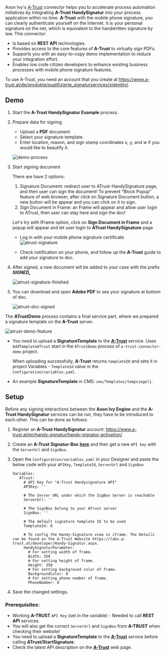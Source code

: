 Axon Ivy's [A-Trust](https://www.a-trust.at) connector helps you to accelerate process automation initiatives by integrating **A-Trust HandySignatur** into your process application within no time. **A-Trust** with the mobile phone signature, you can clearly authenticate yourself on the Internet. It is your personal signature on the net, which is equivalent to the handwritten signature by law. This connector:

*	Is based on **REST API** technologies.
*	Provides access to the core features of **A-Trust** to virtually sign PDFs.
*	Supports you with an easy-to-copy demo implementation to reduce your integration effort.
*	Enables low code citizen developers to enhance existing business processes with mobile phone signature features.

To use A-Trust, you need an account that you create at https://www.a-trust.at/de/produkte/qualifizierte_signaturservices/xidentity/.



## Demo

1. Start the **A-Trust HandySignatur Example** process.
2. Prepare data for signing
    * Upload a **PDF** document.
    * Select your signature template.
    * Enter location, reason, and sign stamp coordinates x, y, and w if you would like to beautify it.
 
    ![demo-process](images/atrust-upload-doc.png)

2. Start signing document

   There are have 2 options:
   
   1.  Signature Document: redirect user to ATrust-HandySignature page, and then user can sign the    document! To prevent "Block Popup" feature of web browser, after click on Signature Document button, a new button will be appear and you can click on it to sign.
   2.  Sign Document in Frame: an Frame will appear and allow user login to ATrust, then user can stay here and sign the doc!

   Let's try with IFrame option, click on **Sign Document in Frame** and a popup will appear and let user login to **ATrust HandySignature** page

    - Log in with your mobile phone signature certificate.
      ![atrust-signature](images/atrust-handysign-login.png)
   
   - Check notification on your phone, and follow up the **A-Trust** guide to add your signature to doc.

3. After signed, a new document will be added to your case with the prefix ***SIGNED_***

   ![atrust-signature-finished](images/atrust-handysign-finished.png)

4. You can download and open **Adobe PDF** to see your signature at bottom of doc.

   ![atrust-doc-signed](images/atrust-doc-signed.png)

The **ATrustDemo** process contains a final service part, where we prepared a signature template on the **A-Trust** server.

   ![atrust-demo-feature](images/atrust-demo-feature.png)

* You need to upload a **SignatureTemplate** to the **[A-Trust](https://www.a-trust.at)** service. Uses `AddTemplateATrust` start in the `ATrustDemo` process of `a-trust-connector-demo` project.

   When uploading successfully, **A-Trust** returns `templateID` and sets it in project Variables - `TemplateId` value in the `Configuration/variables.yaml`.

* An example **SignatureTemplate** in CMS: `cms/Templates/tempsiegel1`.



## Setup

Before any signing interactions between the **Axon Ivy Engine** and the **A-Trust HandySignatur** services can be run, they have to be introduced to each other. This can be done as follows:

1. Register an **A-Trust HandySignatur** account: https://www.a-trust.at/en/handy-signatur/handy-signatur-activation/

2. Create an **A-Trust Signatur-Box** **[here](https://www.a-trust.at/en/handy-signatur/signaturbox)** and then get a new `API key` with the `ServerUrl` and `SignBox`.

3. Open the `Configuration/variables.yaml` in your Designer and paste the below code with your `APIKey`, `TemplateId`, `ServerUrl` and `SignBox`

   ```
   Variables:
      ATrust:
        # API Key for "A-Trust Handysignature API"
        APIKey: ''
    
        # The Server URL under which the SigBox Server is reachable
        ServerUrl: ''
        
        # The SignBox belong to your ATrust server
        SignBox: ''
    
        # The default signature template ID to be used
        TemplateId: 0
    
        # To config the Handy-Signature view in iframe. The Details can be found on the A-Trust Website https://labs.a-trust.at/developer/Handy-Signatur.aspx.
        HandySignaturParameter:
          # For setting width of frame.
          Width: 350
          # For setting height of frame.
          Height: 350
          # For setting background color of frame.
          BackgroundColor: 0
          # For setting phone number of frame.
          PhoneNumber: 0
   ```

4. Save the changed settings.


### Prerequisites:

* Working **A-TRUST** `API Key` (set in the variable) - Needed to call **REST API** services.
* You will also get the correct `ServerUrl` and `SignBox` from **A-TRUST** when checking their website!
* You need to upload a **SignatureTemplate** to the **[A-Trust](https://www.a-trust.at)** service before calling **ATrust/StartSignature**.
* Check the latest API description on the **[A-Trust](https://www.a-trust.at)** web page.
